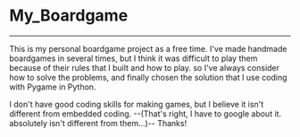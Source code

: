 # My_Boardgame
---
This is my personal boardgame project as a free time. I've made handmade boardgames in several times, but I think it was difficult to play them because of their rules that I built and how to play. so I've always consider how to solve the problems, and finally chosen the solution that I use coding with Pygame in Python. 

I don't have good coding skills for making games, but I believe it isn't different from embedded coding. --(That's right, I have to google about it. absolutely isn't different from them...)-- Thanks! 
